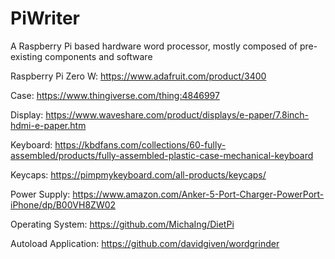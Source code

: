# PiWriter
A Raspberry Pi based hardware word processor, mostly composed of pre-existing components and software

Raspberry Pi Zero W: https://www.adafruit.com/product/3400

Case: https://www.thingiverse.com/thing:4846997

Display: https://www.waveshare.com/product/displays/e-paper/7.8inch-hdmi-e-paper.htm

Keyboard: https://kbdfans.com/collections/60-fully-assembled/products/fully-assembled-plastic-case-mechanical-keyboard

Keycaps: https://pimpmykeyboard.com/all-products/keycaps/

Power Supply: https://www.amazon.com/Anker-5-Port-Charger-PowerPort-iPhone/dp/B00VH8ZW02

Operating System: https://github.com/MichaIng/DietPi

Autoload Application: https://github.com/davidgiven/wordgrinder
